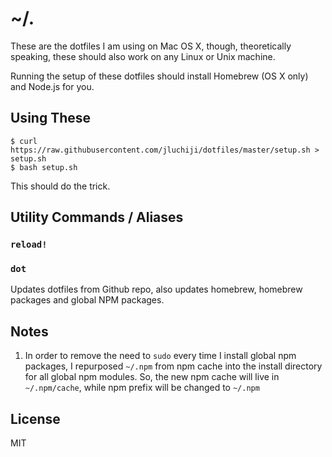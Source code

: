 # ~/.
These are the dotfiles I am using on Mac OS X, though, theoretically speaking,
these should also work on any Linux or Unix machine.

Running the setup of these dotfiles should install Homebrew (OS X only) and
Node.js for you.

## Using These
```
$ curl https://raw.githubusercontent.com/jluchiji/dotfiles/master/setup.sh > setup.sh
$ bash setup.sh
```
This should do the trick.

## Utility Commands / Aliases

### `reload!`


### `dot`
Updates dotfiles from Github repo, also updates homebrew, homebrew packages and
global NPM packages.




## Notes
1. In order to remove the need to `sudo` every time I install global npm
packages, I repurposed `~/.npm` from npm cache into the install directory for
all global npm modules. So, the new npm cache will live in `~/.npm/cache`, while
npm prefix will be changed to `~/.npm`

## License

MIT
